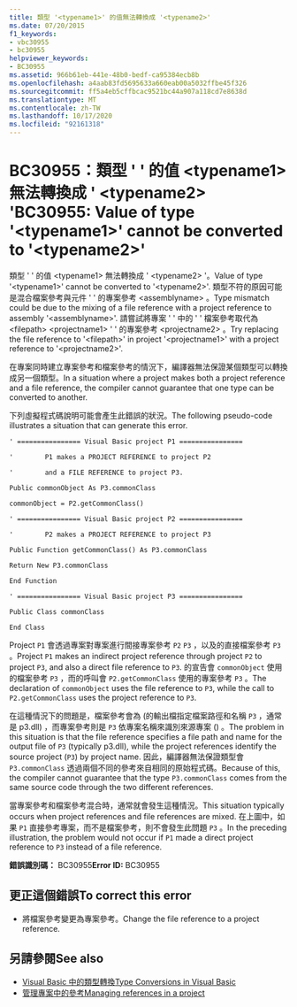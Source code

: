 ```yaml
---
title: 類型 '<typename1>' 的值無法轉換成 '<typename2>'
ms.date: 07/20/2015
f1_keywords:
- vbc30955
- bc30955
helpviewer_keywords:
- BC30955
ms.assetid: 966b61eb-441e-48b0-bedf-ca95384ecb8b
ms.openlocfilehash: a4aab83fd5695633a660eab00a5032ffbe45f326
ms.sourcegitcommit: ff5a4eb5cffbcac9521bc44a907a118cd7e8638d
ms.translationtype: MT
ms.contentlocale: zh-TW
ms.lasthandoff: 10/17/2020
ms.locfileid: "92161318"
---
```

# <a name="bc30955-value-of-type-typename1-cannot-be-converted-to-typename2"></a><span data-ttu-id="67fbb-102">BC30955：類型 ' ' 的值 \<typename1> 無法轉換成 ' \<typename2> '</span><span class="sxs-lookup"><span data-stu-id="67fbb-102">BC30955: Value of type '\<typename1>' cannot be converted to '\<typename2>'</span></span>

<span data-ttu-id="67fbb-103">類型 ' ' 的值 \<typename1> 無法轉換成 ' \<typename2> '。</span><span class="sxs-lookup"><span data-stu-id="67fbb-103">Value of type '\<typename1>' cannot be converted to '\<typename2>'.</span></span> <span data-ttu-id="67fbb-104">類型不符的原因可能是混合檔案參考與元件 ' ' 的專案參考 \<assemblyname> 。</span><span class="sxs-lookup"><span data-stu-id="67fbb-104">Type mismatch could be due to the mixing of a file reference with a project reference to assembly '\<assemblyname>'.</span></span> <span data-ttu-id="67fbb-105">請嘗試將專案 ' ' 中的 ' ' 檔案參考取代為 \<filepath> \<projectname1> ' ' 的專案參考 \<projectname2> 。</span><span class="sxs-lookup"><span data-stu-id="67fbb-105">Try replacing the file reference to '\<filepath>' in project '\<projectname1>' with a project reference to '\<projectname2>'.</span></span>

 <span data-ttu-id="67fbb-106">在專案同時建立專案參考和檔案參考的情況下，編譯器無法保證某個類型可以轉換成另一個類型。</span><span class="sxs-lookup"><span data-stu-id="67fbb-106">In a situation where a project makes both a project reference and a file reference, the compiler cannot guarantee that one type can be converted to another.</span></span>

 <span data-ttu-id="67fbb-107">下列虛擬程式碼說明可能會產生此錯誤的狀況。</span><span class="sxs-lookup"><span data-stu-id="67fbb-107">The following pseudo-code illustrates a situation that can generate this error.</span></span>

 `' ================ Visual Basic project P1 ================`

 `'        P1 makes a PROJECT REFERENCE to project P2`

 `'        and a FILE REFERENCE to project P3.`

 `Public commonObject As P3.commonClass`

 `commonObject = P2.getCommonClass()`

 `' ================ Visual Basic project P2 ================`

 `'        P2 makes a PROJECT REFERENCE to project P3`

 `Public Function getCommonClass() As P3.commonClass`

 `Return New P3.commonClass`

 `End Function`

 `' ================ Visual Basic project P3 ================`

 `Public Class commonClass`

 `End Class`

 <span data-ttu-id="67fbb-108">Project `P1` 會透過專案對專案進行間接專案參考 `P2` `P3` ，以及的直接檔案參考 `P3` 。</span><span class="sxs-lookup"><span data-stu-id="67fbb-108">Project `P1` makes an indirect project reference through project `P2` to project `P3`, and also a direct file reference to `P3`.</span></span> <span data-ttu-id="67fbb-109">的宣告會 `commonObject` 使用的檔案參考 `P3` ，而的呼叫會 `P2.getCommonClass` 使用的專案參考 `P3` 。</span><span class="sxs-lookup"><span data-stu-id="67fbb-109">The declaration of `commonObject` uses the file reference to `P3`, while the call to `P2.getCommonClass` uses the project reference to `P3`.</span></span>

 <span data-ttu-id="67fbb-110">在這種情況下的問題是，檔案參考會為 (的輸出檔指定檔案路徑和名稱 `P3` ，通常是 p3.dll) ，而專案參考則是 `P3` 依專案名稱來識別來源專案 () 。</span><span class="sxs-lookup"><span data-stu-id="67fbb-110">The problem in this situation is that the file reference specifies a file path and name for the output file of `P3` (typically p3.dll), while the project references identify the source project (`P3`) by project name.</span></span> <span data-ttu-id="67fbb-111">因此，編譯器無法保證類型會 `P3.commonClass` 透過兩個不同的參考來自相同的原始程式碼。</span><span class="sxs-lookup"><span data-stu-id="67fbb-111">Because of this, the compiler cannot guarantee that the type `P3.commonClass` comes from the same source code through the two different references.</span></span>

 <span data-ttu-id="67fbb-112">當專案參考和檔案參考混合時，通常就會發生這種情況。</span><span class="sxs-lookup"><span data-stu-id="67fbb-112">This situation typically occurs when project references and file references are mixed.</span></span> <span data-ttu-id="67fbb-113">在上圖中，如果 `P1` 直接參考專案，而不是檔案參考，則不會發生此問題 `P3` 。</span><span class="sxs-lookup"><span data-stu-id="67fbb-113">In the preceding illustration, the problem would not occur if `P1` made a direct project reference to `P3` instead of a file reference.</span></span>

 <span data-ttu-id="67fbb-114">**錯誤識別碼：** BC30955</span><span class="sxs-lookup"><span data-stu-id="67fbb-114">**Error ID:** BC30955</span></span>

## <a name="to-correct-this-error"></a><span data-ttu-id="67fbb-115">更正這個錯誤</span><span class="sxs-lookup"><span data-stu-id="67fbb-115">To correct this error</span></span>

- <span data-ttu-id="67fbb-116">將檔案參考變更為專案參考。</span><span class="sxs-lookup"><span data-stu-id="67fbb-116">Change the file reference to a project reference.</span></span>

## <a name="see-also"></a><span data-ttu-id="67fbb-117">另請參閱</span><span class="sxs-lookup"><span data-stu-id="67fbb-117">See also</span></span>

- [<span data-ttu-id="67fbb-118">Visual Basic 中的類型轉換</span><span class="sxs-lookup"><span data-stu-id="67fbb-118">Type Conversions in Visual Basic</span></span>](../../programming-guide/language-features/data-types/type-conversions.md)
- [<span data-ttu-id="67fbb-119">管理專案中的參考</span><span class="sxs-lookup"><span data-stu-id="67fbb-119">Managing references in a project</span></span>](/visualstudio/ide/managing-references-in-a-project)
